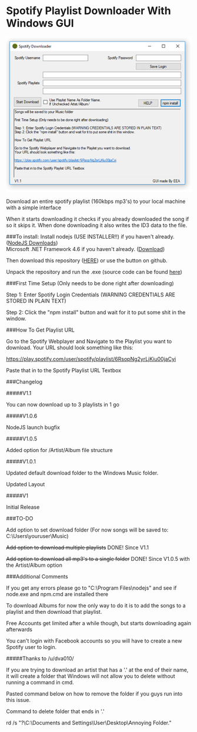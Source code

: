 # Spotify Playlist Downloader With Windows GUI

![image](guitool11.png)

Download an entire spotify playlist (160kbps mp3's) to your local machine with a simple interface

When it starts downloading it checks if you already downloaded the song if so it skips it.
When done downloading it also writes the ID3 data to the file.

###To install:
Install nodejs (USE INSTALLER!!) if you haven't already. ([NodeJS Downloads](https://nodejs.org/en/download/))  
Microsoft .NET Framework 4.6 if you haven't already. ([Download](https://www.microsoft.com/en-US/download/details.aspx?id=48130))

Then download this repository ([HERE](https://github.com/dekiller82/spotify-playlist-downloader-with-windows-gui/archive/master.zip)) or use the button on github. 

Unpack the repository and run the .exe (source code can be found [here]( https://github.com/dekiller82/Spotify-Playlist-Downloader-GUI))

###First Time Setup (Only needs to be done right after downloading)

Step 1: Enter Spotify Login Credentials (WARNING CREDENTIALS ARE STORED IN PLAIN TEXT)

Step 2: Click the "npm install" button and wait for it to put some shit in the window.

###How To Get Playlist URL

Go to the Spotify Webplayer and Navigate to the Playlist you want to download.
Your URL should look something like this:

https://play.spotify.com/user/spotify/playlist/6RsopNg2yrLjKiu00jaCyi

Paste that in to the Spotify Playlist URL Textbox

###Changelog

#####V1.1

You can now download up to 3 playlists in 1 go

#####V1.0.6

NodeJS launch bugfix

#####V1.0.5

Added option for /Artist/Album file structure

#####V1.0.1

Updated default download folder to the Windows Music folder.

Updated Layout

#####V1

Initial Release

###TO-DO

Add option to set download folder (For now songs will be saved to: C:\Users\youruser\Music)

~~Add option to download multiple playlists~~ DONE! Since V1.1

~~Add option to download all mp3's to a single folder~~ DONE! Since V1.0.5 with the Artist/Album option

###Additional Comments

If you get any errors please go to "C:\Program Files\nodejs" and see if node.exe and npm.cmd are installed there

To download Albums for now the only way to do it is to add the songs to a playlist and then download that playlist.

Free Accounts get limited after a while though, but starts downloading again afterwards

You can't login with Facebook accounts so you will have to create a new Spotify user to login.

#####Thanks to /u/dva010/

If you are trying to download an artist that has a '.' at the end of their name, it will create a folder that Windows will not allow you to delete without running a command in cmd.

Pasted command below on how to remove the folder if you guys run into this issue.

Command to delete folder that ends in '.'

rd /s "\?\C:\Documents and Settings\User\Desktop\Annoying Folder."

